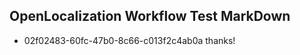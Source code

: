 ## OpenLocalization Workflow Test MarkDown
* 02f02483-60fc-47b0-8c66-c013f2c4ab0a thanks!

<!--HONumber=Aug16_HO4-->


